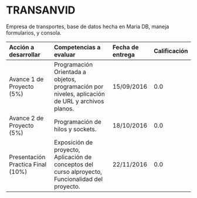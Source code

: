 # TRANSANVID
Empresa de transportes, base de datos hecha en Maria DB, maneja formularios, y consola.

| Acción a desarrollar | Competencias a evaluar  | Fecha de entrega | Calificación
| :------------- | :------------ | :------------ | :------------ |
| Avance 1 de Proyecto (5%) |  Programación Orientada a objetos, programación por niveles, aplicación de URL y archivos planos.  |15/09/2016 | 0.0
|Avance 2 de Proyecto (5%)|Programación de hilos y sockets.|18/10/2016| 0.0
|Presentación Practica Final (10%)|Exposición de proyecto, Aplicación de conceptos del curso alproyecto, Funcionalidad del proyecto.| 22/11/2016 | 0.0
